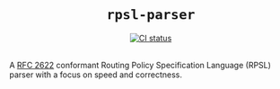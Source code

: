 <h1 align="center"><code>rpsl-parser</code></h1>

<div align="center">
  <a href="https://github.com/srv6d/rpsl-parser/actions">
    <img src="https://github.com/srv6d/rpsl-parser/workflows/CI/badge.svg" alt="CI status">
  </a>
</div>
<br>

A [RFC 2622] conformant Routing Policy Specification Language (RPSL) parser with a focus on speed and correctness.

[RFC 2622]: https://datatracker.ietf.org/doc/html/rfc2622

